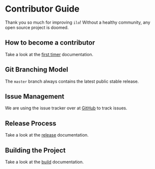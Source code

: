 # Contributor Guide

Thank you so much for improving `ilo`!
Without a healthy community, any open source project is doomed.

## How to become a contributor

Take a look at the [first timer](https://ilo.projects.metio.wtf/contributors/first-timer/) documentation.

## Git Branching Model

The `master` branch always contains the latest public stable release.

## Issue Management

We are using the issue tracker over at [GitHub](https://github.com/metio/ilo/issues) to track issues.

## Release Process

Take a look at the [release](https://ilo.projects.metio.wtf/contributors/release/) documentation.

## Building the Project

Take a look at the [build](https://ilo.projects.metio.wtf/contributors/build/) documentation.
